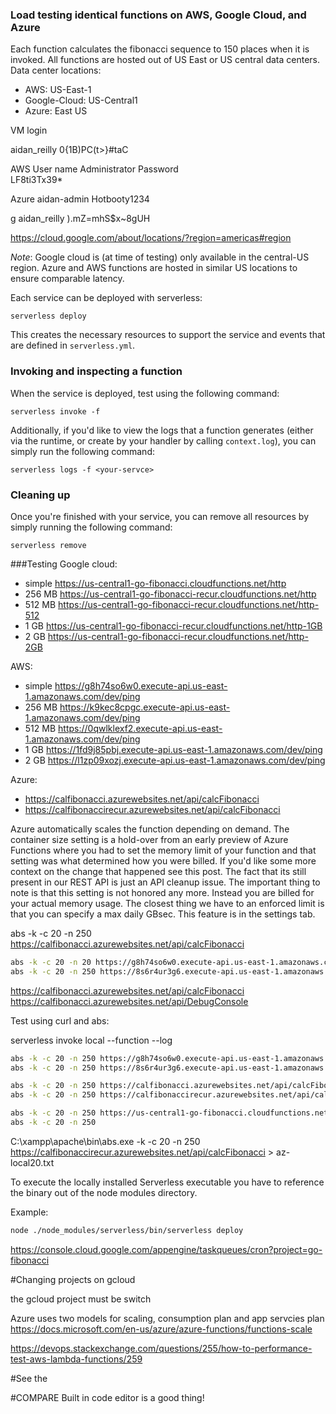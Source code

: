 ### Load testing identical functions on AWS, Google Cloud, and Azure

Each function calculates the fibonacci sequence to 150 places when it is invoked. All functions are hosted out of US East or US central data centers. Data center locations:

* AWS: US-East-1
* Google-Cloud: US-Central1 
* Azure: East US

VM login

aidan_reilly
0{1B)PC(t>}#taC

AWS
User name   Administrator
Password    
LF8ti3Tx39*

Azure
aidan-admin
Hotbooty1234

g
aidan_reilly
).mZ=mhS$x~8gUH

https://cloud.google.com/about/locations/?region=americas#region

*Note*: Google cloud is (at time of testing) only available in the central-US region. Azure and AWS functions are hosted in similar US locations to ensure comparable latency.   

Each service can be deployed with serverless: 

```shell
serverless deploy
```

This creates the necessary resources to support the service and events that are defined in `serverless.yml`.

### Invoking and inspecting a function

When the service is deployed, test using the following command:

```shell
serverless invoke -f 
```

Additionally, if you'd like to view the logs that a function generates (either via the runtime, or create by your handler by calling `context.log`), you can simply run the following command:

```shell
serverless logs -f <your-servce>
```

### Cleaning up

Once you're finished with your service, you can remove all resources by simply running the following command:

```shell
serverless remove
```

###Testing
Google cloud: 
* simple https://us-central1-go-fibonacci.cloudfunctions.net/http
* 256 MB https://us-central1-go-fibonacci-recur.cloudfunctions.net/http
* 512 MB https://us-central1-go-fibonacci-recur.cloudfunctions.net/http-512
* 1 GB https://us-central1-go-fibonacci-recur.cloudfunctions.net/http-1GB
* 2 GB https://us-central1-go-fibonacci-recur.cloudfunctions.net/http-2GB

AWS: 
* simple https://g8h74so6w0.execute-api.us-east-1.amazonaws.com/dev/ping
* 256 MB https://k9kec8cpgc.execute-api.us-east-1.amazonaws.com/dev/ping
* 512 MB https://0qwlklexf2.execute-api.us-east-1.amazonaws.com/dev/ping
* 1 GB https://1fd9j85pbj.execute-api.us-east-1.amazonaws.com/dev/ping
* 2 GB https://l1zp09xozj.execute-api.us-east-1.amazonaws.com/dev/ping

Azure: 
* https://calfibonacci.azurewebsites.net/api/calcFibonacci
* https://calfibonaccirecur.azurewebsites.net/api/calcFibonacci

Azure automatically scales the function depending on demand. The container size setting is a hold-over from an early preview of Azure Functions where you had to set the memory limit of your function and that setting was what determined how you were billed. If you'd like some more context on the change that happened see this post. The fact that its still present in our REST API is just an API cleanup issue. The important thing to note is that this setting is not honored any more. Instead you are billed for your actual memory usage. The closest thing we have to an enforced limit is that you can specify a max daily GBsec. This feature is in the settings tab.

abs -k -c 20 -n 250 https://calfibonacci.azurewebsites.net/api/calcFibonacci



```bash
abs -k -c 20 -n 20 https://g8h74so6w0.execute-api.us-east-1.amazonaws.com/dev/ping
abs -k -c 20 -n 250 https://8s6r4ur3g6.execute-api.us-east-1.amazonaws.com/dev/ping

```


https://calfibonacci.azurewebsites.net/api/calcFibonacci
https://calfibonacci.azurewebsites.net/api/DebugConsole

Test using curl and abs: 

serverless invoke local --function <your-service> --log

```bash
abs -k -c 20 -n 250 https://g8h74so6w0.execute-api.us-east-1.amazonaws.com/dev/ping
abs -k -c 20 -n 250 https://8s6r4ur3g6.execute-api.us-east-1.amazonaws.com/dev/ping

abs -k -c 20 -n 250 https://calfibonacci.azurewebsites.net/api/calcFibonacci
abs -k -c 20 -n 250 https://calfibonaccirecur.azurewebsites.net/api/calcFibonacci

abs -k -c 20 -n 250 https://us-central1-go-fibonacci.cloudfunctions.net/http
abs -k -c 20 -n 250

```

C:\xampp\apache\bin\abs.exe -k -c 20 -n 250 https://calfibonaccirecur.azurewebsites.net/api/calcFibonacci > az-local20.txt

To execute the locally installed Serverless executable you have to reference the binary out of the node modules directory.

Example:

```bash
node ./node_modules/serverless/bin/serverless deploy

```

https://console.cloud.google.com/appengine/taskqueues/cron?project=go-fibonacci

#Changing projects on gcloud

the gcloud project must be switch

Azure uses two models for scaling, consumption plan and app servcies plan
https://docs.microsoft.com/en-us/azure/azure-functions/functions-scale

https://devops.stackexchange.com/questions/255/how-to-performance-test-aws-lambda-functions/259


#See the 


#COMPARE
Built in code editor is a good thing!